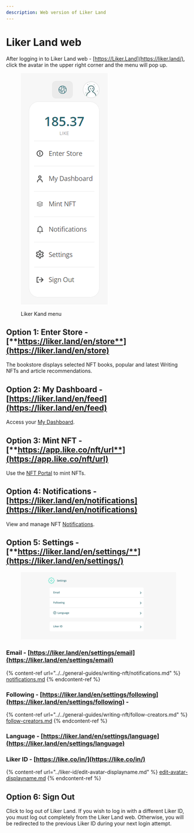```yaml
---
description: Web version of Liker Land
---
```


# Liker Land web

After logging in to Liker Land web - [https://Liker.Land](https://liker.land/), click the avatar in the upper right corner and the menu will pop up.

<figure><img src="../../.gitbook/assets/Liker Land menu-en.png" alt=""><figcaption><p>Liker Kand menu</p></figcaption></figure>

## **Option 1: Enter Store -** [**https://liker.land/en/store**](https://liker.land/en/store)

The bookstore displays selected NFT books, popular and latest Writing NFTs and article recommendations.

## **Option 2:** My Dashboard - [https://liker.land/en/feed](https://liker.land/en/feed)

Access your [My Dashboard](../../general-guides/writing-nft/dashboard.md).

## **Option 3: Mint NFT -** [**https://app.like.co/nft/url**](https://app.like.co/nft/url)

Use the [NFT Portal](../../general-guides/writing-nft/nft-portal.md) to mint NFTs.

## Option 4: Notifications - [https://liker.land/en/notifications](https://liker.land/en/notifications)

View and manage NFT [Notifications](../../general-guides/writing-nft/notifications.md).

## **Option 5: Settings -** [**https://liker.land/en/settings/**](https://liker.land/en/settings/)

<figure><img src="../../.gitbook/assets/Liker Land settings-en.png" alt=""><figcaption></figcaption></figure>

### Email - [https://liker.land/en/settings/email](https://liker.land/en/settings/email)

{% content-ref url="../../general-guides/writing-nft/notifications.md" %}
[notifications.md](../../general-guides/writing-nft/notifications.md)
{% endcontent-ref %}

### Following - [https://liker.land/en/settings/following](https://liker.land/en/settings/following) -&#x20;

{% content-ref url="../../general-guides/writing-nft/follow-creators.md" %}
[follow-creators.md](../../general-guides/writing-nft/follow-creators.md)
{% endcontent-ref %}

### Language - [https://liker.land/en/settings/language](https://liker.land/en/settings/language)

### Liker ID - [https://like.co/in/](https://like.co/in/)

{% content-ref url="../liker-id/edit-avatar-displayname.md" %}
[edit-avatar-displayname.md](../liker-id/edit-avatar-displayname.md)
{% endcontent-ref %}

## **Option 6: Sign Out**

Click to log out of Liker Land. If you wish to log in with a different Liker ID, you must log out completely from the Liker Land web. Otherwise, you will be redirected to the previous Liker ID during your next login attempt.
